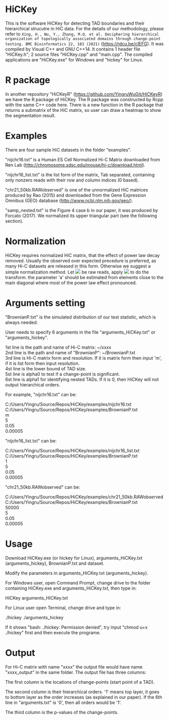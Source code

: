 # HiCKey

This is the software HiCKey for detecting TAD boundaries and their hierarchical strucutre in HiC data. For the details of our methodology, please refer to ```Xing, H., Wu, Y., Zhang, M.Q. et al. Deciphering hierarchical organization of topologically associated domains through change-point testing. BMC Bioinformatics 22, 183 (2021)``` (https://rdcu.be/clEFG). It was compiled by Visual C++ and GNU C++14. It contains 1 header file "HiCKey.h"; 2 source files "HiCKey.cpp" and "main.cpp". The compiled applications are "HiCKey.exe" for Windows and "hickey" for Linux.

# R package

In another repository "HiCKeyR" (https://github.com/YingruWuGit/HiCKeyR) we have the R package of HiCKey. The R package was constructed by Rcpp with the same C++ code here. There is a new function in the R package that returns a submatrix of the HiC matrix, so user can draw a heatmap to show the segmentation result.

# Examples

There are four sample HiC datasets in the folder "examples".

"nijchr16.txt" is a Human ES Cell Normalized Hi-C Matrix downloaded from Ren Lab (http://chromosome.sdsc.edu/mouse/hi-c/download.html).

"nijchr16_list.txt" is the list form of the matrix, Tab separated, containing only nonzero reads with their row and column indices (0 based).

"chr21_50kb.RAWobserved" is one of the unnormalized HiC matrices produced by Rao (2015) and downloaded from the Gene Expression Omnibus (GEO) database (http://www.ncbi.nlm.nih.gov/geo/).

"samp_nested.txt" is the Figure 4 case b in our paper, it was produced by Forcato (2017). We normalized its upper triangular part (see the following section).

# Normalization

HiCKey requires normalized HiC matrix, that the effect of power law decay removed. Usually the observed over expected precedure is preferred, as many Hi-C datasets are released in this form. Otherwise we suggest a simple normalization method. Let <img src="https://render.githubusercontent.com/render/math?math=Y=y_{ij}"> be raw reads, apply <img src="https://render.githubusercontent.com/render/math?math=x_{ij}=y_{ij}/(|i-j|^a)"> to do the transform. the parameter 'a' should be estimated from elements close to the main diagonal where most of the power law effect pronounced.

# Arguments setting

"BrownianP.txt" is the simulated distribution of our test statistic, which is always needed.

User needs to specify 6 arguments in the file "arguments_HiCKey.txt" or "arguments_hickey".

1st line is the path and name of Hi-C matrix: ~/xxxx \
2nd line is the path and name of "BrownianP": ~/BrownianP.txt \
3rd line is Hi-C matrix form and resolution. If it is matrix form then input 'm', if it is list form then input resolution. \
4st line is the lower bound of TAD size. \
5st line is alpha0 to test if a change-point is significant. \
6st line is alpha1 for identifying nested TADs. If it is 0, then HiCKey will not output hierarchical orders.

For example, "nijchr16.txt" can be:

C:/Users/Yingru/Source/Repos/HiCKey/examples/nijchr16.txt \
C:/Users/Yingru/Source/Repos/HiCKey/examples/BrownianP.txt \
m \
5 \
0.05 \
0.00005

"nijchr16_list.txt" can be:

C:/Users/Yingru/Source/Repos/HiCKey/examples/nijchr16_list.txt \
C:/Users/Yingru/Source/Repos/HiCKey/examples/BrownianP.txt \
1 \
5 \
0.05 \
0.00005

"chr21_50kb.RAWobserved" can be:

C:/Users/Yingru/Source/Repos/HiCKey/examples/chr21_50kb.RAWobserved \
C:/Users/Yingru/Source/Repos/HiCKey/examples/BrownianP.txt \
50000 \
5 \
0.05 \
0.00005

# Usage
Download HiCKey.exe (or hickey for Linux), arguments_HiCKey.txt (arguments_hickey), BrownianP.txt and dataset.

Modify the parameters in arguments_HiCKey.txt (arguments_hickey).

For Windows user, open Command Prompt, change drive to the folder containing HiCKey.exe and arguments_HiCKey.txt, then type in:

HiCKey arguments_HiCKey.txt

For Linux user open Terminal, change drive and type in:

./hickey ./arguments_hickey

If it shows "bash: ./hickey: Permission denied", try input "chmod u+x ./hickey" first and then execute the programe.

# Output

For Hi-C matrix with name "xxxx" the output file would have name "xxxx_output" in the same folder. The output file has three columns:

The first column is the locations of change-points (start point of a TAD).

The second column is their hierarchical orders. '1' means top layer, it goes to bottom layer as the order increases (as explained in our paper). If the 6th line in "arguments.txt" is '0', then all orders would be '1'.

The third column is the p-values of the change-points.

